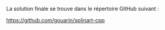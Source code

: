 La solution finale se trouve dans le répertoire GitHub suivant :

https://github.com/gouarin/splinart-cpp

